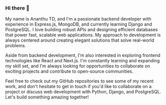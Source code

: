 ### Hi there 👋

My name is Ananthu TD, and I'm a passionate backend developer with experience in Express.js, MongoDB, and currently learning Django and PostgreSQL. I love building robust APIs and designing efficient databases that power fast, scalable web applications. My approach to development is always centered around creating elegant solutions that solve real-world problems.

Aside from backend development, I'm also interested in exploring frontend technologies like React and Next.js. I'm constantly learning and expanding my skill set, and I'm always looking for opportunities to collaborate on exciting projects and contribute to open-source communities.

Feel free to check out my GitHub repositories to see some of my recent work, and don't hesitate to get in touch if you'd like to collaborate on a project or discuss web development with Python, Django, and PostgreSQL. Let's build something amazing together!
